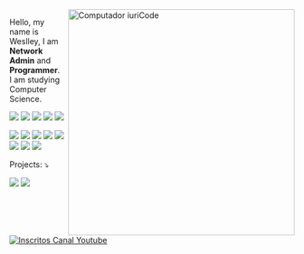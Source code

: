 <img src="https://raw.githubusercontent.com/MicaelliMedeiros/micaellimedeiros/master/image/computer-illustration.png" min-width="400px" max-width="400px" width="400px" align="right" alt="Computador iuriCode">

<p align="left">
  Hello, my name is Weslley, I am <strong>Network Admin</strong> and <strong>Programmer</strong>.<br>I am studying Computer Science.
</p>

<p align="left">
  <img src="https://img.shields.io/badge/JavaScript-323330?style=for-the-badge&logo=javascript&logoColor=F7DF1E">
  <img src="https://img.shields.io/badge/Node.js-43853D?style=for-the-badge&logo=node.js&logoColor=white">
  <img src="https://img.shields.io/badge/C-00599C?style=for-the-badge&logo=c&logoColor=white">
  <img src="https://img.shields.io/badge/PHP-777BB4?style=for-the-badge&logo=php&logoColor=white">
  <img src="https://img.shields.io/badge/Python-14354C?style=for-the-badge&logo=python&logoColor=white">
</p>

<p align="left">
  <img src="https://img.shields.io/badge/VMware-231f20?style=for-the-badge&logo=VMware&logoColor=white"/>
  <img src="https://img.shields.io/badge/CISCO-1BA0D7?style=for-the-badge&logo=cisco&logoColor=white"/>
  <img src="https://img.shields.io/badge/docker%20-%230db7ed.svg?&style=for-the-badge&logo=docker&logoColor=white"/>
  <img src="https://img.shields.io/badge/ansible%20-%231A1918.svg?&style=for-the-badge&logo=ansible&logoColor=white"/>
  <img src="https://img.shields.io/badge/terraform%20-%235835CC.svg?&style=for-the-badge&logo=terraform&logoColor=white"/>
  <img src="https://img.shields.io/badge/Openstack-%23f01742.svg?&style=for-the-badge&logo=openstack&logoColor=white"/>
  <img src="https://img.shields.io/badge/Prometheus-000000?style=for-the-badge&logo=prometheus&labelColor=000000"/>
  <img src="https://img.shields.io/badge/Zabbix-%23f01742.svg?&style=for-the-badge&logo=zabbix&logoColor=white"/>
</p>

<p align="left">
  Projects: ⤵️
</p>

<p align="left">
  <a href="https://infra.expert" alt="Blog">
  <img src="https://img.shields.io/static/v1?label=Blog&message=Infra%20Antenada&color=232634&style=for-the-badge&logo=ghost&link=https://infra.expert"/></a>

  <a href="https://instagram.com/infraantenada" alt="Instagram">
  <img src="https://img.shields.io/badge/@infraantenada-E4405F?style=for-the-badge&logo=instagram&logoColor=white&link=https://instagram.com/infraantenada"/></a>

  <a href="http://youtube.com/infraantenada?sub_confirmation=1">
    <img alt="Inscritos Canal Youtube" src="https://img.shields.io/youtube/channel/subscribers/UC9YAyen5LMa_o2oeJ5bcmdg?label=INFRAANTENADA&logo=Youtube&style=for-the-badge">
  </a>
</p>  
